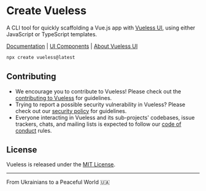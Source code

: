 # Create Vueless

A CLI tool for quickly scaffolding a Vue.js app with [Vueless UI](https://github.com/vuelessjs/vueless), using either JavaScript or TypeScript templates.

[Documentation](https://docs.vueless.com/installation/vue) | [UI Components](https://ui.vueless.com/) | [About Vueless UI](http://vueless.com/)


```bash
npx create vueless@latest
```

## Contributing

* We encourage you to contribute to Vueless! Please check out the
[contributing to Vueless](CONTRIBUTING.md) for guidelines.
* Trying to report a possible security vulnerability in Vueless? Please
check out our [security policy](SECURITY.md) for guidelines.
* Everyone interacting in Vueless and its sub-projects' codebases, issue trackers, chats, and mailing lists is expected to follow our [code of conduct](CODE_OF_CONDUCT.md) rules.

## License

Vueless is released under the [MIT License](https://opensource.org/licenses/MIT).

---
From Ukrainians to a Peaceful World 🇺🇦




